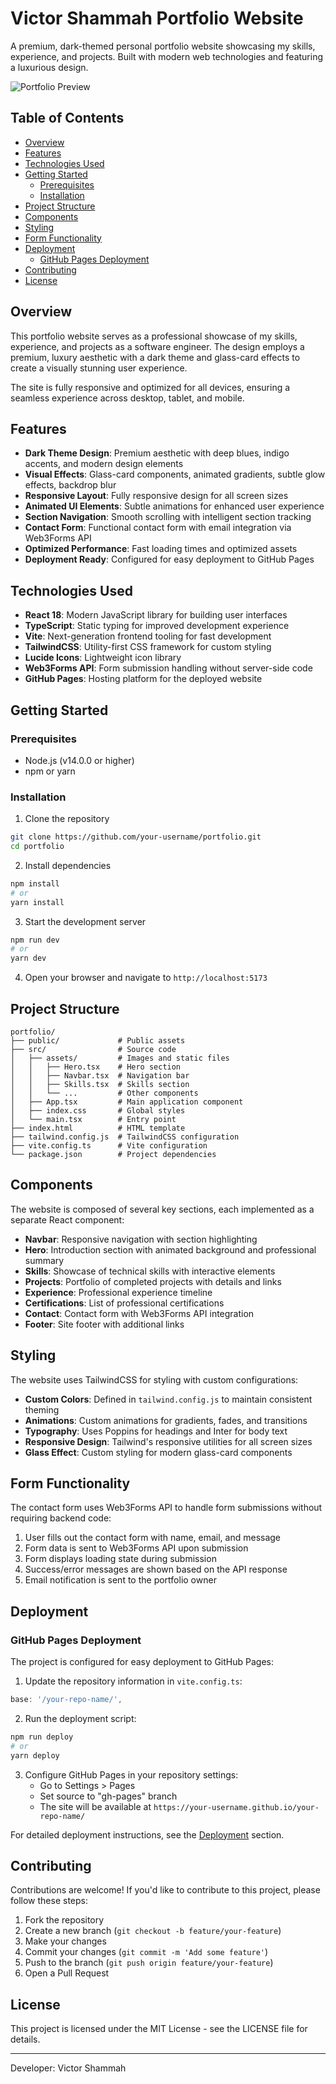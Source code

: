 # Victor Shammah Portfolio Website

A premium, dark-themed personal portfolio website showcasing my skills, experience, and projects. Built with modern web technologies and featuring a luxurious design.

![Portfolio Preview](portfolio-preview.png)

## Table of Contents

- [Overview](#overview)
- [Features](#features)
- [Technologies Used](#technologies-used)
- [Getting Started](#getting-started)
  - [Prerequisites](#prerequisites)
  - [Installation](#installation)
- [Project Structure](#project-structure)
- [Components](#components)
- [Styling](#styling)
- [Form Functionality](#form-functionality)
- [Deployment](#deployment)
  - [GitHub Pages Deployment](#github-pages-deployment)
- [Contributing](#contributing)
- [License](#license)

## Overview

This portfolio website serves as a professional showcase of my skills, experience, and projects as a software engineer. The design employs a premium, luxury aesthetic with a dark theme and glass-card effects to create a visually stunning user experience.

The site is fully responsive and optimized for all devices, ensuring a seamless experience across desktop, tablet, and mobile.

## Features

- **Dark Theme Design**: Premium aesthetic with deep blues, indigo accents, and modern design elements
- **Visual Effects**: Glass-card components, animated gradients, subtle glow effects, backdrop blur
- **Responsive Layout**: Fully responsive design for all screen sizes
- **Animated UI Elements**: Subtle animations for enhanced user experience
- **Section Navigation**: Smooth scrolling with intelligent section tracking
- **Contact Form**: Functional contact form with email integration via Web3Forms API
- **Optimized Performance**: Fast loading times and optimized assets
- **Deployment Ready**: Configured for easy deployment to GitHub Pages

## Technologies Used

- **React 18**: Modern JavaScript library for building user interfaces
- **TypeScript**: Static typing for improved development experience
- **Vite**: Next-generation frontend tooling for fast development
- **TailwindCSS**: Utility-first CSS framework for custom styling
- **Lucide Icons**: Lightweight icon library
- **Web3Forms API**: Form submission handling without server-side code
- **GitHub Pages**: Hosting platform for the deployed website

## Getting Started

### Prerequisites

- Node.js (v14.0.0 or higher)
- npm or yarn

### Installation

1. Clone the repository
```bash
git clone https://github.com/your-username/portfolio.git
cd portfolio
```

2. Install dependencies
```bash
npm install
# or
yarn install
```

3. Start the development server
```bash
npm run dev
# or
yarn dev
```

4. Open your browser and navigate to `http://localhost:5173`

## Project Structure

```
portfolio/
├── public/             # Public assets
├── src/                # Source code
│   ├── assets/         # Images and static files
│   │   ├── Hero.tsx    # Hero section
│   │   ├── Navbar.tsx  # Navigation bar
│   │   ├── Skills.tsx  # Skills section
│   │   └── ...         # Other components
│   ├── App.tsx         # Main application component
│   ├── index.css       # Global styles
│   └── main.tsx        # Entry point
├── index.html          # HTML template
├── tailwind.config.js  # TailwindCSS configuration
├── vite.config.ts      # Vite configuration
└── package.json        # Project dependencies
```

## Components

The website is composed of several key sections, each implemented as a separate React component:

- **Navbar**: Responsive navigation with section highlighting
- **Hero**: Introduction section with animated background and professional summary
- **Skills**: Showcase of technical skills with interactive elements
- **Projects**: Portfolio of completed projects with details and links
- **Experience**: Professional experience timeline
- **Certifications**: List of professional certifications
- **Contact**: Contact form with Web3Forms API integration
- **Footer**: Site footer with additional links

## Styling

The website uses TailwindCSS for styling with custom configurations:

- **Custom Colors**: Defined in `tailwind.config.js` to maintain consistent theming
- **Animations**: Custom animations for gradients, fades, and transitions
- **Typography**: Uses Poppins for headings and Inter for body text
- **Responsive Design**: Tailwind's responsive utilities for all screen sizes
- **Glass Effect**: Custom styling for modern glass-card components

## Form Functionality

The contact form uses Web3Forms API to handle form submissions without requiring backend code:

1. User fills out the contact form with name, email, and message
2. Form data is sent to Web3Forms API upon submission
3. Form displays loading state during submission
4. Success/error messages are shown based on the API response
5. Email notification is sent to the portfolio owner

## Deployment

### GitHub Pages Deployment

The project is configured for easy deployment to GitHub Pages:

1. Update the repository information in `vite.config.ts`:
```js
base: '/your-repo-name/',
```

2. Run the deployment script:
```bash
npm run deploy
# or
yarn deploy
```

3. Configure GitHub Pages in your repository settings:
   - Go to Settings > Pages
   - Set source to "gh-pages" branch
   - The site will be available at `https://your-username.github.io/your-repo-name/`

For detailed deployment instructions, see the [Deployment](#deployment) section.

## Contributing

Contributions are welcome! If you'd like to contribute to this project, please follow these steps:

1. Fork the repository
2. Create a new branch (`git checkout -b feature/your-feature`)
3. Make your changes
4. Commit your changes (`git commit -m 'Add some feature'`)
5. Push to the branch (`git push origin feature/your-feature`)
6. Open a Pull Request

## License

This project is licensed under the MIT License - see the LICENSE file for details.

---

Developer: Victor Shammah